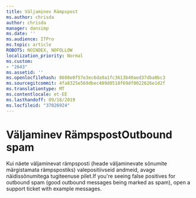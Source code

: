 ```yaml
---
title: Väljaminev Rämpspost
ms.author: chrisda
author: chrisda
manager: dansimp
ms.date: ''
ms.audience: ITPro
ms.topic: article
ROBOTS: NOINDEX, NOFOLLOW
localization_priority: Normal
ms.custom:
- "2643"
ms.assetid: ''
ms.openlocfilehash: 8688e0f57e3ec6da9a1fc3613b40aed37dba0bc3
ms.sourcegitcommit: 4fa8325e569dbec489d0518f69df0022626e1d2f
ms.translationtype: MT
ms.contentlocale: et-EE
ms.lasthandoff: 09/18/2019
ms.locfileid: "37026924"
---
```

# <a name="outbound-spam"></a><span data-ttu-id="ff962-102">Väljaminev Rämpspost</span><span class="sxs-lookup"><span data-stu-id="ff962-102">Outbound spam</span></span>

<span data-ttu-id="ff962-103">Kui näete väljaminevat rämpsposti (heade väljaminevate sõnumite märgistamata rämpspostiks) valepositiivseid andmeid, avage näidissõnumitega tugiteenuse pilet.</span><span class="sxs-lookup"><span data-stu-id="ff962-103">If you're seeing false positives for outbound spam (good outbound messages being marked as spam), open a support ticket with example messages.</span></span>
